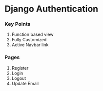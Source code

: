 # Django Authentication

### Key Points
1. Function based view
2. Fully Customized
3. Active Navbar link

### Pages
1. Register
2. Login
3. Logout
4. Update Email